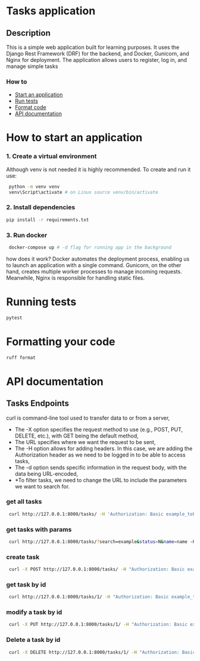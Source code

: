 # Tasks application
## Description
This is a simple web application built for learning purposes. It uses the Django Rest Framework (DRF) for the backend, and Docker, Gunicorn, and Nginx for deployment. The application allows users to register, log in, and manage simple tasks </br>
### How to
- [Start an application](#ap)
- [Run tests](#tests)
- [Format code](#formatCode)
- [API documentation](#API)
<a id='app'></a>
# How to start an application
### 1. Create a virtual environment 
Although venv is not needed it is highly recommended. To create and run it use:
```bash
 python -m venv venv
 venv\Script\activate # on Linux source venv/bin/activate
```
### 2. Install dependencies
```bash
pip install -r requirements.txt
```
### 3. Run docker 
```bash
 docker-compose up # -d flag for running app in the background
```
how does it work? Docker automates the deployment process, enabling us to launch an application with a single command. Gunicorn, on the other hand, creates multiple worker processes to manage incoming requests. Meanwhile, Nginx is responsible for handling static files.

<a id='tests'></a>
# Running tests
```bash
pytest
```

<a id='formatCode'> </a>
# Formatting your code 
```bash
ruff format
```
<a id='API'></a>
# API documentation 
## Tasks Endpoints
curl is command-line tool used to transfer data to or from a server,
- The -X option specifies the request method to use (e.g., POST, PUT, DELETE, etc.), with GET being the default method,
- The URL specifies where we want the request to be sent,
- The -H option allows for adding headers. In this case, we are adding the Authorization header as we need to be logged in to be able to access tasks,
- The -d option sends specific information in the request body, with the data being URL-encoded,
- *To filter tasks, we need to change the URL to include the parameters we want to search for.
### get all tasks
```bash
 curl http://127.0.0.1:8000/tasks/ -H 'Authorization: Basic example_token'
```
### get tasks with params
```bash
 curl http://127.0.0.1:8000/tasks/?search=example&status=N&name=name -H 'Authorization: Basic example_token
```
### create task
```bash
 curl -X POST http://127.0.0.1:8000/tasks/ -H "Authorization: Basic example_token" -d "name=NewTask&description=Taskdescription&status=P&user=1"
```
### get task by id
```bash
 curl http://127.0.0.1:8000/tasks/1/ -H "Authorization: Basic example_token"
```
### modify a task by id
```bash
 curl -X PUT http://127.0.0.1:8000/tasks/1/ -H "Authorization: Basic example_token" -d "name=newName&description=newDescription&status=C&user=1"
```
### Delete a task by id
```bash
 curl -X DELETE http://127.0.0.1:8000/tasks/1/ -H "Authorization: Basic example_token" 
```
